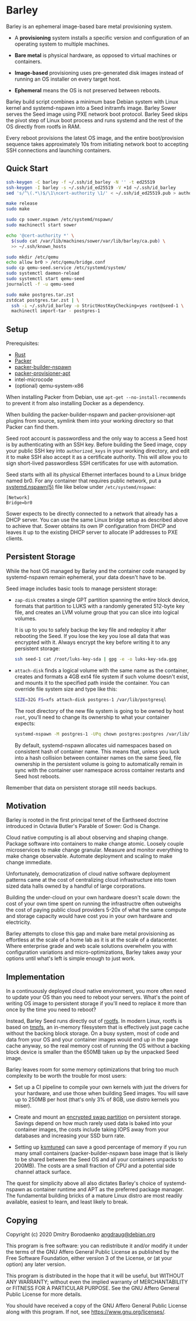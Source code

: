 # Barley

Barley is an ephemeral image-based bare metal provisioning system.

- A **provisioning** system installs a specific version and configuration of an
  operating system to multiple machines.

- **Bare metal** is physical hardware, as opposed to virtual machines or
  containers.

- **Image-based** provisioning uses pre-generated disk images instead of
  running an OS installer on every target host.

- **Ephemeral** means the OS is not preserved between reboots.

Barley build script combines a minimum base Debian system with Linux kernel and
systemd-nspawn into a Seed initramfs image. Barley Sower serves the Seed image
using PXE network boot protocol. Barley Seed skips the pivot step of Linux boot
process and runs systemd and the rest of the OS directly from rootfs in RAM.

Every reboot provisions the latest OS image, and the entire boot/provision
sequence takes approximately 10s from initiating network boot to accepting SSH
connections and launching containers.

## Quick Start

```sh
ssh-keygen -C barley -f ~/.ssh/id_barley -N '' -t ed25519
ssh-keygen -I barley -s ~/.ssh/id_ed25519 -V +1d ~/.ssh/id_barley
sed 's/^\(.*\)$/\1\ncert-authority \1/' < ~/.ssh/id_ed25519.pub > authorized_keys

make release
sudo make

sudo cp sower.nspawn /etc/systemd/nspawn/
sudo machinectl start sower

echo '@cert-authority *' \
  $(sudo cat /var/lib/machines/sower/var/lib/barley/ca.pub) \
  >> ~/.ssh/known_hosts

sudo mkdir /etc/qemu
echo allow br0 > /etc/qemu/bridge.conf
sudo cp qemu-seed.service /etc/systemd/system/
sudo systemctl daemon-reload
sudo systemctl start qemu-seed
journalctl -f -u qemu-seed

sudo make postgres.tar.zst
zstdcat postgres.tar.zst | \
  ssh -i ~/.ssh/id_barley -o StrictHostKeyChecking=yes root@seed-1 \
  machinectl import-tar - postgres-1
```

## Setup

Prerequisites:
- [Rust](https://www.rust-lang.org/)
- [Packer](https://packer.io/)
- [packer-builder-nspawn](https://git.sr.ht/~angdraug/packer-builder-nspawn)
- [packer-provisioner-apt](https://git.sr.ht/~angdraug/packer-provisioner-apt)
- intel-microcode
- (optional) qemu-system-x86

When installing Packer from Debian, use `apt-get --no-install-recommends` to
prevent it from also installing Docker as a dependency.

When building the packer-builder-nspawn and packer-provisioner-apt plugins from
source, symlink them into your working directory so that Packer can find them.

Seed root account is passwordless and the only way to access a Seed host is by
authenticating with an SSH key. Before building the Seed image, copy your
public SSH key into `authorized_keys` in your working directory, and edit it to
make SSH also accept it as a certificate authority. This will allow you to sign
short-lived passwordless SSH certificates for use with automation.

Seed starts with all its physical Ethernet interfaces bound to a Linux bridge
named br0. For any container that requires public network, put a
[systemd.nspawn(5)](https://www.freedesktop.org/software/systemd/man/systemd.nspawn.html)
file like below under `/etc/systemd/nspawn`:

```systemd
[Network]
Bridge=br0
```

Sower expects to be directly connected to a network that already has a DHCP
server. You can use the same Linux bridge setup as described above to achieve
that. Sower obtains its own IP configuration from DHCP and leaves it up to the
existing DHCP server to allocate IP addresses to PXE clients.

## Persistent Storage

While the host OS managed by Barley and the container code managed by
systemd-nspawn remain ephemeral, your data doesn't have to be.

Seed image includes basic tools to manage persistent storage:

- `zap-disk` creates a single GPT partition spanning the entire block device,
  formats that partition to LUKS with a randomly generated 512-byte key file,
  and creates an LVM volume group that you can slice into logical volumes.

  It is up to you to safely backup the key file and redeploy it after rebooting
  the Seed. If you lose the key you lose all data that was encrypted with it.
  Always encrypt the key before writing it to any persistent storage:

  ```sh
  ssh seed-1 cat /root/luks-key-sda | gpg -e -o luks-key-sda.gpg
  ```

- `attach-disk` finds a logical volume with the same name as the container,
  creates and formats a 4GB ext4 file system if such volume doesn't exist, and
  mounts it to the specified path inside the container. You can override file
  system size and type like this:

  ```sh
  SIZE=32G FS=xfs attach-disk postgres-1 /var/lib/postgresql
  ```

  The root directory of the new file system is going to be owned by host
  `root`, you'll need to change its ownership to what your container expects:

  ```sh
  systemd-nspawn -M postgres-1 -UPq chown postgres:postgres /var/lib/postgresql
  ```

  By default, systemd-nspawn allocates uid namespaces based on consistent hash
  of container name. This means that, unless you luck into a hash collision
  between container names on the same Seed, file ownership in the persistent
  volume is going to automatically remain in sync with the container user
  namespace across container restarts and Seed host reboots.

Remember that data on persistent storage still needs backups.

## Motivation

Barley is rooted in the first principal tenet of the Earthseed doctrine
introduced in Octavia Butler's Parable of Sower: God is Change.

Cloud native computing is all about observing and shaping change. Package
software into containers to make change atomic. Loosely couple microservices to
make change granular. Measure and monitor everything to make change observable.
Automate deployment and scaling to make change immediate.

Unfortunately, democratization of cloud native software deployment patterns
came at the cost of centralizing cloud infrastructure into town sized data
halls owned by a handful of large corporations.

Building the under-cloud on your own hardware doesn't scale down: the cost of
your own time spent on running the infrastructre often outweighs the cost of
paying public cloud providers 5-20x of what the same compute and storage
capacity would have cost you in your own hardware and electricity.

Barley attempts to close this gap and make bare metal provisioning as
effortless at the scale of a home lab as it is at the scale of a datacenter.
Where enterprise grade and web scale solutions overwhelm you with configuration
variations and micro-optimizations, Barley takes away your options until what's
left is simple enough to just work.

## Implementation

In a continuously deployed cloud native environment, you more often need to
update your OS than you need to reboot your servers. What's the point of
writing OS image to persistent storage if you'll need to replace it more than
once by the time you need to reboot?

Instead, Barley Seed runs directly out of
[rootfs](https://www.kernel.org/doc/Documentation/filesystems/ramfs-rootfs-initramfs.txt).
In modern Linux, rootfs is based on
[tmpfs](https://www.kernel.org/doc/Documentation/filesystems/ramfs-rootfs-initramfs.txt),
an in-memory filesystem that is effectively just page cache without the backing
block storage. On a busy system, most of code and data from your OS and your
container images would end up in the page cache anyway, so the real memory cost
of running the OS without a backing block device is smaller than the 650MB
taken up by the unpacked Seed image.

Barley leaves room for some memory optimizations that bring too much complexity
to be worth the trouble for most users:

- Set up a CI pipeline to compile your own kernels with just the drivers for
  your hardware, and use those when building Seed images. You will save up to
  250MB per host (that's only 3% of 8GB, use distro kernels you miser).

- Create and mount an [encrypted swap
  partition](https://wiki.archlinux.org/index.php/Dm-crypt/Swap_encryption) on
  persistent storage. Savings depend on how much rarely used data is baked into
  your container images, the costs include taking IOPS away from your databases
  and increasing your SSD burn rate.

- Setting up [ksmtuned](https://www.kernel.org/doc/Documentation/vm/ksm.txt)
  can save a good percentage of memory if you run many small containers
  (packer-builder-nspawn base image that is likely to be shared between the
  Seed OS and all your containers unpacks to 200MB). The costs are a small
  fraction of CPU and a potential side channel attack surface.

The quest for simplicity above all also dictates Barley's choice of
systemd-nspawn as container runtime and APT as the preferred package manager.
The fundamental building bricks of a mature Linux distro are most readily
available, easiest to learn, and least likely to break.

## Copying

Copyright (c) 2020  Dmitry Borodaenko <angdraug@debian.org>

This program is free software: you can redistribute it and/or modify
it under the terms of the GNU Affero General Public License as
published by the Free Software Foundation, either version 3 of the
License, or (at your option) any later version.

This program is distributed in the hope that it will be useful,
but WITHOUT ANY WARRANTY; without even the implied warranty of
MERCHANTABILITY or FITNESS FOR A PARTICULAR PURPOSE.  See the
GNU Affero General Public License for more details.

You should have received a copy of the GNU Affero General Public License
along with this program.  If not, see <https://www.gnu.org/licenses/>.
